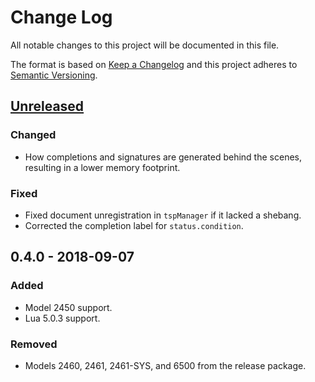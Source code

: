 # Change Log
All notable changes to this project will be documented in this file.

The format is based on [Keep a Changelog](http://keepachangelog.com/en/1.0.0/) and this project adheres to [Semantic Versioning](http://semver.org/spec/v2.0.0.html).

## [Unreleased]
### Changed
- How completions and signatures are generated behind the scenes, resulting in a lower memory footprint.
### Fixed
- Fixed document unregistration in `tspManager` if it lacked a shebang.
- Corrected the completion label for `status.condition`.

## 0.4.0 - 2018-09-07
### Added
- Model 2450 support.
- Lua 5.0.3 support.

### Removed
- Models 2460, 2461, 2461-SYS, and 6500 from the release package.

[Unreleased]: https://github.com/tektronixofficial/vscode-tsplang/compare/v0.4.0...HEAD
